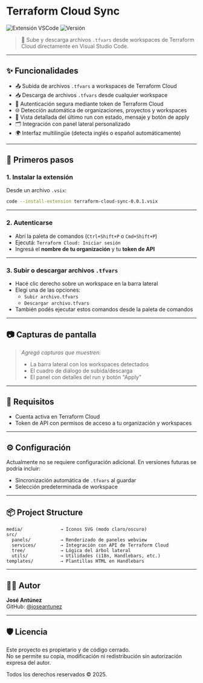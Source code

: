 # Terraform Cloud Sync

![Extensión VSCode](https://img.shields.io/badge/vscode-extensión-blue?logo=visualstudiocode)
![Versión](https://img.shields.io/badge/version-0.0.1-blue)

> 🔁 Sube y descarga archivos `.tfvars` desde workspaces de Terraform Cloud directamente en Visual Studio Code.

---

## ✨ Funcionalidades

- 📤 Subida de archivos `.tfvars` a workspaces de Terraform Cloud
- 📥 Descarga de archivos `.tfvars` desde cualquier workspace
- 🔐 Autenticación segura mediante token de Terraform Cloud
- 🌐 Detección automática de organizaciones, proyectos y workspaces
- 🧾 Vista detallada del último run con estado, mensaje y botón de apply
- 🗂️ Integración con panel lateral personalizado
- 🌍 Interfaz multilingüe (detecta inglés o español automáticamente)

---

## 🚀 Primeros pasos

### 1. Instalar la extensión

Desde un archivo `.vsix`:

```bash
code --install-extension terraform-cloud-sync-0.0.1.vsix

```

---

### 2. Autenticarse

- Abrí la paleta de comandos (`Ctrl+Shift+P` o `Cmd+Shift+P`)
- Ejecutá: `Terraform Cloud: Iniciar sesión`
- Ingresá el **nombre de tu organización** y tu **token de API**

---

### 3. Subir o descargar archivos `.tfvars`

- Hacé clic derecho sobre un workspace en la barra lateral
- Elegí una de las opciones:
  - `Subir archivo.tfvars`
  - `Descargar archivo.tfvars`
- También podés ejecutar estos comandos desde la paleta de comandos

---

## 📷 Capturas de pantalla

> _Agregá capturas que muestren:_
>
> - La barra lateral con los workspaces detectados
> - El cuadro de diálogo de subida/descarga
> - El panel con detalles del run y botón "Apply"

---

## 🧠 Requisitos

- Cuenta activa en Terraform Cloud
- Token de API con permisos de acceso a tu organización y workspaces

---

## ⚙️ Configuración

Actualmente no se requiere configuración adicional. En versiones futuras se podría incluir:

- Sincronización automática de `.tfvars` al guardar
- Selección predeterminada de workspace

---

## 📦 Project Structure

```
media/              → Íconos SVG (modo claro/oscuro)
src/
  panels/           → Renderizado de paneles webview
  services/         → Integración con API de Terraform Cloud
  tree/             → Lógica del árbol lateral
  utils/            → Utilidades (i18n, Handlebars, etc.)
templates/          → Plantillas HTML en Handlebars

```

---

## 👨‍💻 Autor

**José Antúnez**  
GitHub: [@joseantunez](https://github.com/blca88)

---

## 🛡️ Licencia

Este proyecto es propietario y de código cerrado.  
No se permite su copia, modificación ni redistribución sin autorización expresa del autor.

Todos los derechos reservados © 2025.
